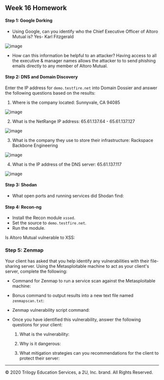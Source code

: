 ## Week 16 Homework 

#### Step 1: Google Dorking


- Using Google, can you identify who the Chief Executive Officer of Altoro Mutual is? Yes- Karl Fitzgerald

![image](https://user-images.githubusercontent.com/96030770/164365649-bc8f334b-f783-43a0-8219-f092ddab7690.png)

- How can this information be helpful to an attacker? Having access to all the executive & manager names allows the attacker to  to send phishing emails directly to any member of Altoro Mutual.

#### Step 2: DNS and Domain Discovery

Enter the IP address for `demo.testfire.net` into Domain Dossier and answer the following questions based on the results:

  1. Where is the company located: Sunnyvale, CA 94085

![image](https://user-images.githubusercontent.com/96030770/164366786-8bbdc639-02f4-4825-a2f9-f0952b08ed40.png)

  2. What is the NetRange IP address: 65.61.137.64 - 65.61.137.127

![image](https://user-images.githubusercontent.com/96030770/164366854-b590f500-36cf-4c6a-9f60-62208e84b358.png)

  3. What is the company they use to store their infrastructure: Rackspace Backbone Engineering

![image](https://user-images.githubusercontent.com/96030770/164366926-bc0051e1-4e69-416b-8191-e46316484d72.png)

  4. What is the IP address of the DNS server: 65.61.137.117

![image](https://user-images.githubusercontent.com/96030770/164366966-ba9b7386-30eb-4d5c-908d-903c0aaee310.png)


#### Step 3: Shodan

- What open ports and running services did Shodan find:

#### Step 4: Recon-ng

- Install the Recon module `xssed`. 
- Set the source to `demo.testfire.net`. 
- Run the module. 

Is Altoro Mutual vulnerable to XSS: 

### Step 5: Zenmap

Your client has asked that you help identify any vulnerabilities with their file-sharing server. Using the Metasploitable machine to act as your client's server, complete the following:

- Command for Zenmap to run a service scan against the Metasploitable machine: 
 
- Bonus command to output results into a new text file named `zenmapscan.txt`:

- Zenmap vulnerability script command: 

- Once you have identified this vulnerability, answer the following questions for your client:
  1. What is the vulnerability:

  2. Why is it dangerous:

  3. What mitigation strategies can you recommendations for the client to protect their server:

---
© 2020 Trilogy Education Services, a 2U, Inc. brand. All Rights Reserved.  

